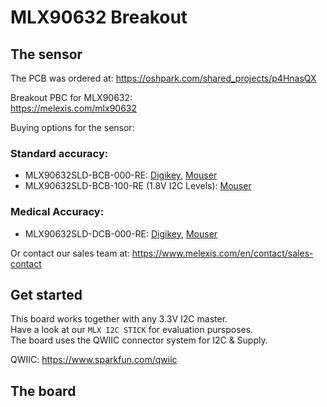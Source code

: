 # MLX90632 Breakout

## The sensor

The PCB was ordered at: https://oshpark.com/shared_projects/p4HnasQX

Breakout PBC for MLX90632:  
https://melexis.com/mlx90632

Buying options for the sensor:

### Standard accuracy:  

- MLX90632SLD-BCB-000-RE: [Digikey](https://www.digikey.com/en/products/detail/melexis-technologies-nv/MLX90632SLD-BCB-000-RE/8259656), [Mouser](https://www.mouser.com/ProductDetail/Melexis/MLX90632SLD-BCB-000-RE?qs=f9yNj16SXrI59ne4gakLXw%3D%3D)
- MLX90632SLD-BCB-100-RE (1.8V I2C Levels): [Mouser](https://www.mouser.com/ProductDetail/Melexis/MLX90632SLD-DCB-100-RE?qs=W%2FMpXkg%252BdQ5ec8j9SvRcaw%3D%3D)

### Medical Accuracy:

- MLX90632SLD-DCB-000-RE: [Digikey](https://www.digikey.com/en/products/detail/melexis-technologies-nv/MLX90632SLD-DCB-000-RE/10281456), [Mouser](https://www.mouser.com/ProductDetail/Melexis/MLX90632SLD-DCB-000-RE?qs=T3oQrply3y%2FZF%2FmX%252BehhdQ%3D%3D)

Or contact our sales team at: https://www.melexis.com/en/contact/sales-contact


## Get started

This board works together with any 3.3V I2C master.  
Have a look at our `MLX I2C STICK` for evaluation pursposes.  
The board uses the QWIIC connector system for I2C & Supply.

QWIIC: https://www.sparkfun.com/qwiic


## The board

